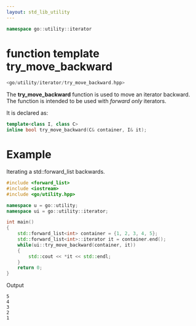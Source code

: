 ```yaml
---
layout: std_lib_utility
---
```


```c++
namespace go::utility::iterator
```

# function template try_move_backward

```c++
<go/utility/iterator/try_move_backward.hpp>
```

The **try_move_backward** function is used to move an iterator backward.
The function is intended to be used with *forward only* iterators.

It is declared as:

```c++
template<class I, class C>
inline bool try_move_backward(C& container, I& it);
```

# Example

Iterating a std\::forward_list backwards.

```c++
#include <forward_list>
#include <iostream>
#include <go/utility.hpp>

namespace u = go::utility;
namespace ui = go::utility::iterator;

int main()
{
    std::forward_list<int> container = {1, 2, 3, 4, 5};
    std::forward_list<int>::iterator it = container.end();
    while(ui::try_move_backward(container, it))
    {
        std::cout << *it << std::endl;
    }
    return 0;
}
```

Output

```
5
4
3
2
1
```
